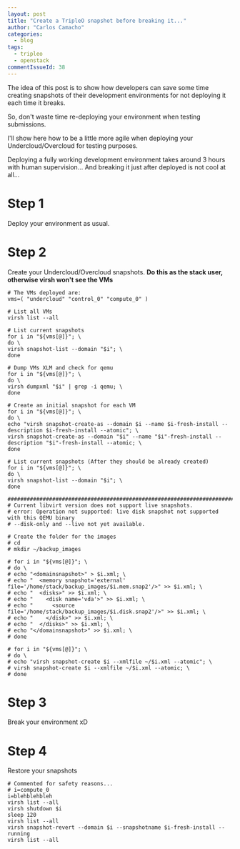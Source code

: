 ```yaml
---
layout: post
title: "Create a TripleO snapshot before breaking it..."
author: "Carlos Camacho"
categories:
  - blog
tags:
  - tripleo
  - openstack
commentIssueId: 38
---
```


The idea of this post is to show how developers can save some time
creating snapshots of their development environments for not
deploying it each time it breaks.

So, don't waste time re-deploying your environment when testing submissions.

I'll show here how to be a little more agile when
deploying your Undercloud/Overcloud for testing purposes.

Deploying a fully working development environment takes
around 3 hours with human supervision...
And breaking it just after deployed is not cool at all...

# Step 1 #

Deploy your environment as usual.

# Step 2 #

Create your Undercloud/Overcloud snapshots.
**Do this as the stack user, otherwise 
virsh won't see the VMs**

```
# The VMs deployed are:
vms=( "undercloud" "control_0" "compute_0" )

# List all VMs
virsh list --all

# List current snapshots
for i in "${vms[@]}"; \
do \
virsh snapshot-list --domain "$i"; \
done

# Dump VMs XLM and check for qemu
for i in "${vms[@]}"; \
do \
virsh dumpxml "$i" | grep -i qemu; \
done

# Create an initial snapshot for each VM
for i in "${vms[@]}"; \
do \
echo "virsh snapshot-create-as --domain $i --name $i-fresh-install --description $i-fresh-install --atomic"; \
virsh snapshot-create-as --domain "$i" --name "$i"-fresh-install --description "$i"-fresh-install --atomic; \
done

# List current snapshots (After they should be already created)
for i in "${vms[@]}"; \
do \
virsh snapshot-list --domain "$i"; \
done

#########################################################################################################
# Current libvirt version does not support live snapshots.
# error: Operation not supported: live disk snapshot not supported with this QEMU binary
# --disk-only and --live not yet available.

# Create the folder for the images
# cd
# mkdir ~/backup_images

# for i in "${vms[@]}"; \
# do \
# echo "<domainsnapshot>" > $i.xml; \
# echo "  <memory snapshot='external' file='/home/stack/backup_images/$i.mem.snap2'/>" >> $i.xml; \
# echo "  <disks>" >> $i.xml; \
# echo "    <disk name='vda'>" >> $i.xml; \
# echo "      <source file='/home/stack/backup_images/$i.disk.snap2'/>" >> $i.xml; \
# echo "    </disk>" >> $i.xml; \
# echo "  </disks>" >> $i.xml; \
# echo "</domainsnapshot>" >> $i.xml; \
# done

# for i in "${vms[@]}"; \
# do \
# echo "virsh snapshot-create $i --xmlfile ~/$i.xml --atomic"; \
# virsh snapshot-create $i --xmlfile ~/$i.xml --atomic; \
# done
```

# Step 3 #

Break your environment xD

# Step 4 #

Restore your snapshots

```
# Commented for safety reasons...
# i=compute_0
i=blehblehbleh
virsh list --all
virsh shutdown $i
sleep 120
virsh list --all
virsh snapshot-revert --domain $i --snapshotname $i-fresh-install --running
virsh list --all
```
